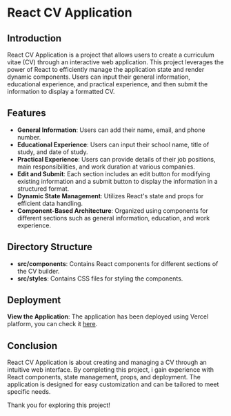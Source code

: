 # React CV Application

## Introduction

React CV Application is a project that allows users to create a curriculum vitae (CV) through an interactive web application. This project leverages the power of React to efficiently manage the application state and render dynamic components. Users can input their general information, educational experience, and practical experience, and then submit the information to display a formatted CV.

## Features

- **General Information**: Users can add their name, email, and phone number.
- **Educational Experience**: Users can input their school name, title of study, and date of study.
- **Practical Experience**: Users can provide details of their job positions, main responsibilities, and work duration at various companies.
- **Edit and Submit**: Each section includes an edit button for modifying existing information and a submit button to display the information in a structured format.
- **Dynamic State Management**: Utilizes React's state and props for efficient data handling.
- **Component-Based Architecture**: Organized using components for different sections such as general information, education, and work experience.

## Directory Structure

- **src/components**: Contains React components for different sections of the CV builder.
- **src/styles**: Contains CSS files for styling the components.

## Deployment

**View the Application**: The application has been deployed using Vercel platform, you can check it [here](https://vercel.com/odilsoncodes-projects/react-cv-application).

## Conclusion

React CV Application is about creating and managing a CV through an intuitive web interface. By completing this project, i gain experience with React components, state management, props, and deployment. The application is designed for easy customization and can be tailored to meet specific needs.

Thank you for exploring this project!
